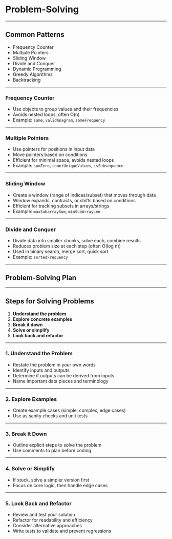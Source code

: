 # Problem-Solving

---

## Common Patterns

- Frequency Counter
- Multiple Pointers
- Sliding Window
- Divide and Conquer
- Dynamic Programming
- Greedy Algorithms
- Backtracking

---

### Frequency Counter

- Use objects to group values and their frequencies
- Avoids nested loops, often O(n)
- Example: `same`, `validAnagram`, `sameFrequency`

---

### Multiple Pointers

- Use pointers for positions in input data
- Move pointers based on conditions
- Efficient for minimal space, avoids nested loops
- Example: `sumZero`, `countUniqueValues`, `isSubsequence`

---

### Sliding Window

- Create a window (range of indices/subset) that moves through data
- Window expands, contracts, or shifts based on conditions
- Efficient for tracking subsets in arrays/strings
- Example: `maxSubarraySum`, `minSubArrayLen`

---

### Divide and Conquer

- Divide data into smaller chunks, solve each, combine results
- Reduces problem size at each step (often O(log n))
- Used in binary search, merge sort, quick sort
- Example: `sortedFrequency`

---

## Problem-Solving Plan

---

## Steps for Solving Problems

1. **Understand the problem**
2. **Explore concrete examples**
3. **Break it down**
4. **Solve or simplify**
5. **Look back and refactor**

---

### 1. Understand the Problem

- Restate the problem in your own words
- Identify inputs and outputs
- Determine if outputs can be derived from inputs
- Name important data pieces and terminology

---

### 2. Explore Examples

- Create example cases (simple, complex, edge cases)
- Use as sanity checks and unit tests

---

### 3. Break It Down

- Outline explicit steps to solve the problem
- Use comments to plan before coding

---

### 4. Solve or Simplify

- If stuck, solve a simpler version first
- Focus on core logic, then handle edge cases

---

### 5. Look Back and Refactor

- Review and test your solution
- Refactor for readability and efficiency
- Consider alternative approaches
- Write tests to validate and prevent regressions
